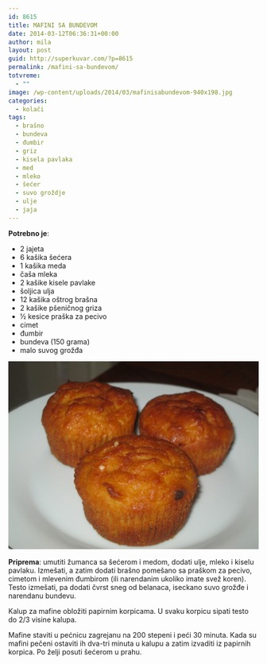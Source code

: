 ```yaml
---
id: 8615
title: MAFINI SA BUNDEVOM
date: 2014-03-12T06:36:31+00:00
author: mila
layout: post
guid: http://superkuvar.com/?p=8615
permalink: /mafini-sa-bundevom/
totvreme:
  - ""
image: /wp-content/uploads/2014/03/mafinisabundevom-940x198.jpg
categories:
  - kolači
tags:
  - brašno
  - bundeva
  - đumbir
  - griz
  - kisela pavlaka
  - med
  - mleko
  - šećer
  - suvo groždje
  - ulje
  - jaja
---
```

**Potrebno je**:

  * 2 jajeta
  * 6 kašika šećera
  * 1 kašika meda
  * čaša mleka
  * 2 kašike kisele pavlake
  * šoljica ulja
  * 12 kašika oštrog brašna
  * 2 kašike pšeničnog griza
  * ½ kesice praška za pecivo
  * cimet
  * đumbir
  * bundeva (150 grama)
  * malo suvog grožđa

![<img class="alignnone size-medium wp-image-8617" src="/wp-content/uploads/2014/03/mafinisabundevom-1024x768.jpg" alt="mafinisabundevom" width="300" height="225" />](/wp-content/uploads/2014/03/mafinisabundevom.jpg)

**Priprema**: umutiti žumanca sa šećerom i medom, dodati ulje, mleko i kiselu pavlaku. Izmešati, a zatim dodati brašno pomešano sa praškom za pecivo, cimetom i mlevenim đumbirom (ili narendanim ukoliko imate svež koren). Testo izmešati, pa dodati čvrst sneg od belanaca, iseckano suvo grožđe i narendanu bundevu.

Kalup za mafine obložiti papirnim korpicama. U svaku korpicu sipati testo do 2/3 visine kalupa.

Mafine staviti u pećnicu zagrejanu na 200 stepeni i peći 30 minuta. Kada su mafini pečeni ostaviti ih dva-tri minuta u kalupu a zatim izvaditi iz papirnih korpica. Po želji posuti šećerom u prahu.